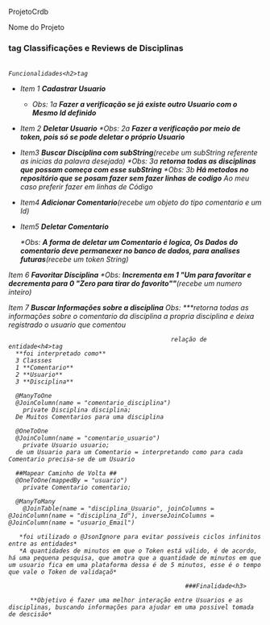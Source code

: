  ProjetoCrdb


Nome do Projeto<h3>tag
                                          Classificações e Reviews de Disciplinas<h6>


                                                        Funcionalidades<h2>tag

* Item 1 **Cadastrar Usuario**
   * Obs: 1a **Fazer a verificação se já existe outro Usuario com o Mesmo Id definido**
  
* Item 2 **Deletar Usuario** 
   *Obs: 2a **Fazer a verificação por meio de token, pois só se pode deletar o próprio Usuario**
  
* Item3 **Buscar Disciplina com subString**(recebe um subString referente as inicias da palavra desejada)
    *Obs: 3a **retorna todas as disciplinas que possam começa com esse subString**
    *Obs: 3b **Há metodos no repositório que se posam fazer sem fazer linhas de codigo** *Ao meu caso preferir fazer em linhas de Código*
  
 *  Item4 **Adicionar Comentario**(recebe um objeto do tipo comentario e um Id)
 *  Item5 **Deletar Comentario**
  
    *Obs: **A forma de deletar um Comentario é logica, Os Dados do comentario deve permanexer no banco de dados, para analises futuras**(recebe um token String)
    
  Item 6 **Favoritar Disciplina**
    *Obs: **Incrementa em 1 "Um para favoritar e decrementa para 0 "Zero para tirar do favorito""**(recebe um numero inteiro)
    
  Item 7 **Buscar Informações sobre a disciplina**
      Obs: ***retorna todas as informações sobre o comentario da disciplina a propria disciplina e deixa registrado o usuario que comentou
      
                                                 relação de entidade<h4>tag
      **foi interpretado como**
      3 Classses
      1 **Comentario**
      2 **Usuario**
      3 **Disciplina**
      
      @ManyToOne
      @JoinColumn(name = "comentario_disciplina")
	    private Disciplina disciplina;
      De Muitos Comentarios para uma disciplina 
      
      @OneToOne
      @JoinColumn(name = "comentario_usuario")
	    private Usuario usuario;
      de um Usuario para um Comentario = interpretando como para cada Comentario precisa-se de um Usuario
      
      ##Mapear Caminho de Volta ##
      @OneToOne(mappedBy = "usuario")
	    private Comentario comentario;
      
      @ManyToMany
	    @JoinTable(name = "disciplina_Usuario", joinColumns = @JoinColumn(name = "disciplina_Id"), inverseJoinColumns = @JoinColumn(name = "usuario_Email")
       
       *foi utilizado o @JsonIgnore para evitar possiveis ciclos infinitos entre as entidades*
       *A quantidades de minutos em que o Token está válido, é de acordo, há uma pequena pesquisa, que amotra que a quantidade de minutos em que um usuario fica em uma plataforma dessa é de 5 minutos, esse é o tempo que vale o Token de validaçaõ*
       
                                                     ###Finalidade<h3>
                                          
          **Objetivo é fazer uma melhor interação entre Usuarios e as disciplinas, buscando informações para ajudar em uma possivel tomada de descisão*
      
      
      
      
